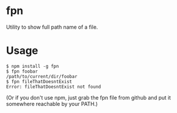 # fpn
Utility to show full path name of a file.

# Usage
```
$ npm install -g fpn
$ fpn foobar
/path/to/current/dir/foobar
$ fpn fileThatDoesntExist
Error: fileThatDoesntExist not found
```

(Or if you don't use npm, just grab the fpn file from github and put it somewhere reachable by your PATH.)
